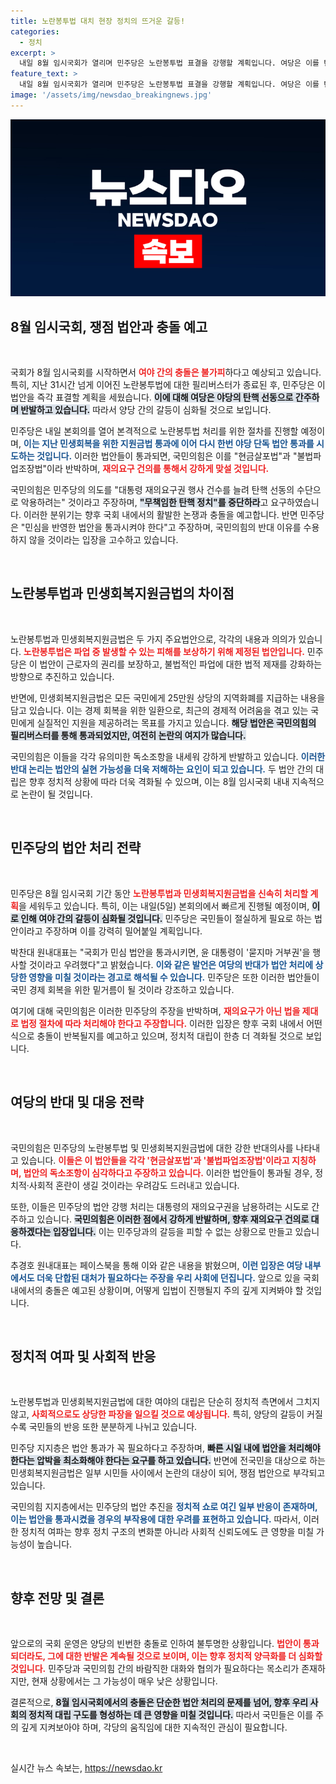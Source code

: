 ```yaml
---
title: 노란봉투법 대치 현장 정치의 뜨거운 갈등!
categories:
  - 정치
excerpt: >
  내일 8월 임시국회가 열리며 민주당은 노란봉투법 표결을 강행할 계획입니다. 여당은 이를 탄핵 선동이라며 맞서고, 강한 대치가 예고됩니다. 국회에서 펼쳐질 격돌의 전말을 확인하세요!
feature_text: >
  내일 8월 임시국회가 열리며 민주당은 노란봉투법 표결을 강행할 계획입니다. 여당은 이를 탄핵 선동이라며 맞서고, 강한 대치가 예고됩니다. 국회에서 펼쳐질 격돌의 전말을 확인하세요!
image: '/assets/img/newsdao_breakingnews.jpg'
---
```


<p><img src="/assets/img/newsdao_breakingnews.jpg" alt="ontimetimes 속보" /></p>

<h2 data-ke-size="size26">8월 임시국회, 쟁점 법안과 충돌 예고</h2>

<p data-ke-size="size16">&nbsp;</p>

<p>국회가 8월 임시국회를 시작하면서 <b><span style="color: #ee2323;">여야 간의 충돌은 불가피</span></b>하다고 예상되고 있습니다. 특히, 지난 31시간 넘게 이어진 노란봉투법에 대한 필리버스터가 종료된 후, 민주당은 이 법안을 즉각 표결할 계획을 세웠습니다. <b><span style="background-color: #21538527;">이에 대해 여당은 야당의 탄핵 선동으로 간주하며 반발하고 있습니다.</span></b> 따라서 양당 간의 갈등이 심화될 것으로 보입니다. </p>

<p>민주당은 내일 본회의를 열어 본격적으로 노란봉투법 처리를 위한 절차를 진행할 예정이며, <b><span style="color: #1a5490;">이는 지난 민생회복을 위한 지원금법 통과에 이어 다시 한번 야당 단독 법안 통과를 시도하는 것입니다.</span></b> 이러한 법안들이 통과되면, 국민의힘은 이를 "현금살포법"과 "불법파업조장법"이라 반박하며, <b><span style="color: #ee2323;">재의요구 건의를 통해서 강하게 맞설 것입니다.</span></b></p>

<p>국민의힘은 민주당의 의도를 "대통령 재의요구권 행사 건수를 늘려 탄핵 선동의 수단으로 악용하려는" 것이라고 주장하며, <b><span style="background-color: #21538527;">"무책임한 탄핵 정치"를 중단하라</span></b>고 요구하였습니다. 이러한 분위기는 향후 국회 내에서의 활발한 논쟁과 충돌을 예고합니다. 반면 민주당은 "민심을 반영한 법안을 통과시켜야 한다"고 주장하며, 국민의힘의 반대 이유를 수용하지 않을 것이라는 입장을 고수하고 있습니다.</p>

<p data-ke-size="size16">&nbsp;</p>

<h2 data-ke-size="size26">노란봉투법과 민생회복지원금법의 차이점</h2>

<p data-ke-size="size16">&nbsp;</p>

<p>노란봉투법과 민생회복지원금법은 두 가지 주요법안으로, 각각의 내용과 의의가 있습니다. <b><span style="color: #ee2323;">노란봉투법은 파업 중 발생할 수 있는 피해를 보상하기 위해 제정된 법안입니다.</span></b> 민주당은 이 법안이 근로자의 권리를 보장하고, 불법적인 파업에 대한 법적 제재를 강화하는 방향으로 추진하고 있습니다. </p>

<p>반면에, 민생회복지원금법은 모든 국민에게 25만원 상당의 지역화폐를 지급하는 내용을 담고 있습니다. 이는 경제 회복을 위한 일환으로, 최근의 경제적 어려움을 겪고 있는 국민에게 실질적인 지원을 제공하려는 목표를 가지고 있습니다. <b><span style="background-color: #21538527;">해당 법안은 국민의힘의 필리버스터를 통해 통과되었지만, 여전히 논란의 여지가 많습니다.</span></b></p>

<p>국민의힘은 이들을 각각 유의미한 독소조항을 내세워 강하게 반발하고 있습니다. <b><span style="color: #1a5490;">이러한 반대 논리는 법안의 실현 가능성을 더욱 저해하는 요인이 되고 있습니다.</span></b> 두 법안 간의 대립은 향후 정치적 상황에 따라 더욱 격화될 수 있으며, 이는 8월 임시국회 내내 지속적으로 논란이 될 것입니다.</p>

<p data-ke-size="size16">&nbsp;</p>

<h2 data-ke-size="size26">민주당의 법안 처리 전략</h2>

<p data-ke-size="size16">&nbsp;</p>

<p>민주당은 8월 임시국회 기간 동안 <b><span style="color: #ee2323;">노란봉투법과 민생회복지원금법을 신속히 처리할 계획</span></b>을 세워두고 있습니다. 특히, 이는 내일(5일) 본회의에서 빠르게 진행될 예정이며, <b><span style="background-color: #21538527;">이로 인해 여야 간의 갈등이 심화될 것입니다.</span></b> 민주당은 국민들이 절실하게 필요로 하는 법안이라고 주장하며 이를 강력히 밀어붙일 계획입니다.</p>

<p>박찬대 원내대표는 "국회가 민심 법안을 통과시키면, 윤 대통령이 '묻지마 거부권'을 행사할 것이라고 우려했다"고 밝혔습니다. <b><span style="color: #1a5490;">이와 같은 발언은 여당의 반대가 법안 처리에 상당한 영향을 미칠 것이라는 경고로 해석될 수 있습니다.</span></b> 민주당은 또한 이러한 법안들이 국민 경제 회복을 위한 밑거름이 될 것이라 강조하고 있습니다.</p>

<p>여기에 대해 국민의힘은 이러한 민주당의 주장을 반박하며, <b><span style="color: #ee2323;">재의요구가 아닌 법을 제대로 법정 절차에 따라 처리해야 한다고 주장합니다.</span></b> 이러한 입장은 향후 국회 내에서 어떤 식으로 충돌이 반복될지를 예고하고 있으며, 정치적 대립이 한층 더 격화될 것으로 보입니다.</p>

<p data-ke-size="size16">&nbsp;</p>

<h2 data-ke-size="size26">여당의 반대 및 대응 전략</h2>

<p data-ke-size="size16">&nbsp;</p>

<p>국민의힘은 민주당의 노란봉투법 및 민생회복지원금법에 대한 강한 반대의사를 나타내고 있습니다. <b><span style="color: #ee2323;">이들은 이 법안들을 각각 '현금살포법'과 '불법파업조장법'이라고 지칭하며, 법안의 독소조항이 심각하다고 주장하고 있습니다.</span></b> 이러한 법안들이 통과될 경우, 정치적·사회적 혼란이 생길 것이라는 우려감도 드러내고 있습니다.</p>

<p>또한, 이들은 민주당의 법안 강행 처리는 대통령의 재의요구권을 남용하려는 시도로 간주하고 있습니다. <b><span style="background-color: #21538527;">국민의힘은 이러한 점에서 강하게 반발하며, 향후 재의요구 건의로 대응하겠다는 입장입니다.</span></b> 이는 민주당과의 갈등을 피할 수 없는 상황으로 만들고 있습니다.</p>

<p>추경호 원내대표는 페이스북을 통해 이와 같은 내용을 밝혔으며, <b><span style="color: #1a5490;">이런 입장은 여당 내부에서도 더욱 단합된 대처가 필요하다는 주장을 우리 사회에 던집니다.</span></b> 앞으로 있을 국회 내에서의 충돌은 예고된 상황이며, 어떻게 입법이 진행될지 주의 깊게 지켜봐야 할 것입니다.</p>

<p data-ke-size="size16">&nbsp;</p>

<h2 data-ke-size="size26">정치적 여파 및 사회적 반응</h2>

<p data-ke-size="size16">&nbsp;</p>

<p>노란봉투법과 민생회복지원금법에 대한 여야의 대립은 단순히 정치적 측면에서 그치지 않고, <b><span style="color: #ee2323;">사회적으로도 상당한 파장을 일으킬 것으로 예상됩니다.</span></b> 특히, 양당의 갈등이 커질수록 국민들의 반응 또한 분분하게 나뉘고 있습니다. </p>

<p>민주당 지지층은 법안 통과가 꼭 필요하다고 주장하며, <b><span style="background-color: #21538527;">빠른 시일 내에 법안을 처리해야 한다는 압박을 최소화해야 한다는 요구를 하고 있습니다.</span></b> 반면에 전국민을 대상으로 하는 민생회복지원금법은 일부 시민들 사이에서 논란의 대상이 되어, 쟁점 법안으로 부각되고 있습니다.</p>

<p>국민의힘 지지층에서는 민주당의 법안 추진을 <b><span style="color: #1a5490;">정치적 쇼로 여긴 일부 반응이 존재하며, 이는 법안을 통과시켰을 경우의 부작용에 대한 우려를 표현하고 있습니다.</span></b> 따라서, 이러한 정치적 여파는 향후 정치 구조의 변화뿐 아니라 사회적 신뢰도에도 큰 영향을 미칠 가능성이 높습니다.</p>

<p data-ke-size="size16">&nbsp;</p>

<h2 data-ke-size="size26">향후 전망 및 결론</h2>

<p data-ke-size="size16">&nbsp;</p>

<p>앞으로의 국회 운영은 양당의 빈번한 충돌로 인하여 불투명한 상황입니다. <b><span style="color: #ee2323;">법안이 통과되더라도, 그에 대한 반발은 계속될 것으로 보이며, 이는 향후 정치적 양극화를 더 심화할 것입니다.</span></b> 민주당과 국민의힘 간의 바람직한 대화와 협의가 필요하다는 목소리가 존재하지만, 현재 상황에서는 그 가능성이 매우 낮은 상황입니다.</p>

<p>결론적으로, <b><span style="background-color: #21538527;">8월 임시국회에서의 충돌은 단순한 법안 처리의 문제를 넘어, 향후 우리 사회의 정치적 대립 구도를 형성하는 데 큰 영향을 미칠 것입니다.</span></b> 따라서 국민들은 이를 주의 깊게 지켜보아야 하며, 각당의 움직임에 대한 지속적인 관심이 필요합니다. </p>

<p data-ke-size="size16">&nbsp;</p>
실시간 뉴스 속보는, <a href="https://newsdao.kr" rel="dofollow">https://newsdao.kr</a>


